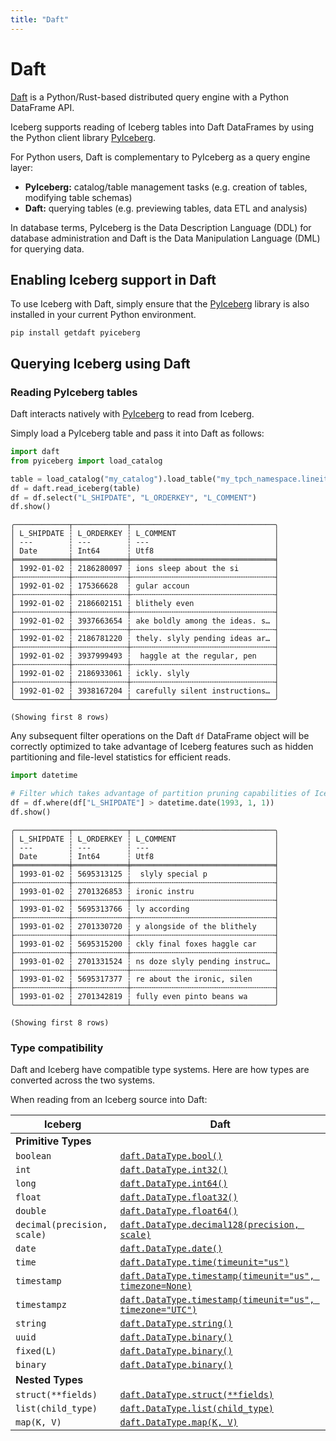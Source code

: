 ```yaml
---
title: "Daft"
---
```

<!--
 - Licensed to the Apache Software Foundation (ASF) under one or more
 - contributor license agreements.  See the NOTICE file distributed with
 - this work for additional information regarding copyright ownership.
 - The ASF licenses this file to You under the Apache License, Version 2.0
 - (the "License"); you may not use this file except in compliance with
 - the License.  You may obtain a copy of the License at
 -
 -   http://www.apache.org/licenses/LICENSE-2.0
 -
 - Unless required by applicable law or agreed to in writing, software
 - distributed under the License is distributed on an "AS IS" BASIS,
 - WITHOUT WARRANTIES OR CONDITIONS OF ANY KIND, either express or implied.
 - See the License for the specific language governing permissions and
 - limitations under the License.
 -->

# Daft

[Daft](www.getdaft.io) is a Python/Rust-based distributed query engine with a Python DataFrame API.

Iceberg supports reading of Iceberg tables into Daft DataFrames by using the Python client library [PyIceberg](https://py.iceberg.apache.org/).

For Python users, Daft is complementary to PyIceberg as a query engine layer:

* **PyIceberg:** catalog/table management tasks (e.g. creation of tables, modifying table schemas)
* **Daft:** querying tables (e.g. previewing tables, data ETL and analysis)

In database terms, PyIceberg is the Data Description Language (DDL) for database administration and Daft is the Data Manipulation Language (DML) for querying data.

## Enabling Iceberg support in Daft

To use Iceberg with Daft, simply ensure that the [PyIceberg](https://py.iceberg.apache.org/) library is also installed in your current Python environment.

```
pip install getdaft pyiceberg
```

## Querying Iceberg using Daft

### Reading PyIceberg tables

Daft interacts natively with [PyIceberg](https://py.iceberg.apache.org/) to read from Iceberg.

Simply load a PyIceberg table and pass it into Daft as follows:

``` py
import daft
from pyiceberg import load_catalog

table = load_catalog("my_catalog").load_table("my_tpch_namespace.lineitem")
df = daft.read_iceberg(table)
df = df.select("L_SHIPDATE", "L_ORDERKEY", "L_COMMENT")
df.show()
```

```
╭────────────┬────────────┬────────────────────────────────╮
│ L_SHIPDATE ┆ L_ORDERKEY ┆ L_COMMENT                      │
│ ---        ┆ ---        ┆ ---                            │
│ Date       ┆ Int64      ┆ Utf8                           │
╞════════════╪════════════╪════════════════════════════════╡
│ 1992-01-02 ┆ 2186280097 ┆ ions sleep about the si        │
├╌╌╌╌╌╌╌╌╌╌╌╌┼╌╌╌╌╌╌╌╌╌╌╌╌┼╌╌╌╌╌╌╌╌╌╌╌╌╌╌╌╌╌╌╌╌╌╌╌╌╌╌╌╌╌╌╌╌┤
│ 1992-01-02 ┆ 175366628  ┆ gular accoun                   │
├╌╌╌╌╌╌╌╌╌╌╌╌┼╌╌╌╌╌╌╌╌╌╌╌╌┼╌╌╌╌╌╌╌╌╌╌╌╌╌╌╌╌╌╌╌╌╌╌╌╌╌╌╌╌╌╌╌╌┤
│ 1992-01-02 ┆ 2186602151 ┆ blithely even                  │
├╌╌╌╌╌╌╌╌╌╌╌╌┼╌╌╌╌╌╌╌╌╌╌╌╌┼╌╌╌╌╌╌╌╌╌╌╌╌╌╌╌╌╌╌╌╌╌╌╌╌╌╌╌╌╌╌╌╌┤
│ 1992-01-02 ┆ 3937663654 ┆ ake boldly among the ideas. s… │
├╌╌╌╌╌╌╌╌╌╌╌╌┼╌╌╌╌╌╌╌╌╌╌╌╌┼╌╌╌╌╌╌╌╌╌╌╌╌╌╌╌╌╌╌╌╌╌╌╌╌╌╌╌╌╌╌╌╌┤
│ 1992-01-02 ┆ 2186781220 ┆ thely. slyly pending ideas ar… │
├╌╌╌╌╌╌╌╌╌╌╌╌┼╌╌╌╌╌╌╌╌╌╌╌╌┼╌╌╌╌╌╌╌╌╌╌╌╌╌╌╌╌╌╌╌╌╌╌╌╌╌╌╌╌╌╌╌╌┤
│ 1992-01-02 ┆ 3937999493 ┆  haggle at the regular, pen    │
├╌╌╌╌╌╌╌╌╌╌╌╌┼╌╌╌╌╌╌╌╌╌╌╌╌┼╌╌╌╌╌╌╌╌╌╌╌╌╌╌╌╌╌╌╌╌╌╌╌╌╌╌╌╌╌╌╌╌┤
│ 1992-01-02 ┆ 2186933061 ┆ ickly. slyly                   │
├╌╌╌╌╌╌╌╌╌╌╌╌┼╌╌╌╌╌╌╌╌╌╌╌╌┼╌╌╌╌╌╌╌╌╌╌╌╌╌╌╌╌╌╌╌╌╌╌╌╌╌╌╌╌╌╌╌╌┤
│ 1992-01-02 ┆ 3938167204 ┆ carefully silent instructions… │
╰────────────┴────────────┴────────────────────────────────╯

(Showing first 8 rows)
```

Any subsequent filter operations on the Daft `df` DataFrame object will be correctly optimized to take advantage of Iceberg features such as hidden partitioning and file-level statistics for efficient reads.

``` py
import datetime

# Filter which takes advantage of partition pruning capabilities of Iceberg
df = df.where(df["L_SHIPDATE"] > datetime.date(1993, 1, 1))
df.show()
```

```
╭────────────┬────────────┬────────────────────────────────╮
│ L_SHIPDATE ┆ L_ORDERKEY ┆ L_COMMENT                      │                                                                        
│ ---        ┆ ---        ┆ ---                            │
│ Date       ┆ Int64      ┆ Utf8                           │
╞════════════╪════════════╪════════════════════════════════╡
│ 1993-01-02 ┆ 5695313125 ┆  slyly special p               │
├╌╌╌╌╌╌╌╌╌╌╌╌┼╌╌╌╌╌╌╌╌╌╌╌╌┼╌╌╌╌╌╌╌╌╌╌╌╌╌╌╌╌╌╌╌╌╌╌╌╌╌╌╌╌╌╌╌╌┤
│ 1993-01-02 ┆ 2701326853 ┆ ironic instru                  │
├╌╌╌╌╌╌╌╌╌╌╌╌┼╌╌╌╌╌╌╌╌╌╌╌╌┼╌╌╌╌╌╌╌╌╌╌╌╌╌╌╌╌╌╌╌╌╌╌╌╌╌╌╌╌╌╌╌╌┤
│ 1993-01-02 ┆ 5695313766 ┆ ly according                   │
├╌╌╌╌╌╌╌╌╌╌╌╌┼╌╌╌╌╌╌╌╌╌╌╌╌┼╌╌╌╌╌╌╌╌╌╌╌╌╌╌╌╌╌╌╌╌╌╌╌╌╌╌╌╌╌╌╌╌┤
│ 1993-01-02 ┆ 2701330720 ┆ y alongside of the blithely    │
├╌╌╌╌╌╌╌╌╌╌╌╌┼╌╌╌╌╌╌╌╌╌╌╌╌┼╌╌╌╌╌╌╌╌╌╌╌╌╌╌╌╌╌╌╌╌╌╌╌╌╌╌╌╌╌╌╌╌┤
│ 1993-01-02 ┆ 5695315200 ┆ ckly final foxes haggle car    │
├╌╌╌╌╌╌╌╌╌╌╌╌┼╌╌╌╌╌╌╌╌╌╌╌╌┼╌╌╌╌╌╌╌╌╌╌╌╌╌╌╌╌╌╌╌╌╌╌╌╌╌╌╌╌╌╌╌╌┤
│ 1993-01-02 ┆ 2701331524 ┆ ns doze slyly pending instruc… │
├╌╌╌╌╌╌╌╌╌╌╌╌┼╌╌╌╌╌╌╌╌╌╌╌╌┼╌╌╌╌╌╌╌╌╌╌╌╌╌╌╌╌╌╌╌╌╌╌╌╌╌╌╌╌╌╌╌╌┤
│ 1993-01-02 ┆ 5695317377 ┆ re about the ironic, silen     │
├╌╌╌╌╌╌╌╌╌╌╌╌┼╌╌╌╌╌╌╌╌╌╌╌╌┼╌╌╌╌╌╌╌╌╌╌╌╌╌╌╌╌╌╌╌╌╌╌╌╌╌╌╌╌╌╌╌╌┤
│ 1993-01-02 ┆ 2701342819 ┆ fully even pinto beans wa      │
╰────────────┴────────────┴────────────────────────────────╯

(Showing first 8 rows)
```

### Type compatibility

Daft and Iceberg have compatible type systems. Here are how types are converted across the two systems.

When reading from an Iceberg source into Daft:

| Iceberg | Daft |
|---------|------|
| **Primitive Types** |
| `boolean` | [`daft.DataType.bool()`](https://www.getdaft.io/projects/docs/en/latest/api_docs/datatype.html#daft.DataType.bool) |
| `int` | [`daft.DataType.int32()`](https://www.getdaft.io/projects/docs/en/latest/api_docs/datatype.html#daft.DataType.int32) |
| `long` | [`daft.DataType.int64()`](https://www.getdaft.io/projects/docs/en/latest/api_docs/datatype.html#daft.DataType.int64) |
| `float` | [`daft.DataType.float32()`](https://www.getdaft.io/projects/docs/en/latest/api_docs/datatype.html#daft.DataType.float32) |
| `double` | [`daft.DataType.float64()`](https://www.getdaft.io/projects/docs/en/latest/api_docs/datatype.html#daft.DataType.float64) |
| `decimal(precision, scale)` | [`daft.DataType.decimal128(precision, scale)`](https://www.getdaft.io/projects/docs/en/latest/api_docs/datatype.html#daft.DataType.decimal128) |
| `date` | [`daft.DataType.date()`](https://www.getdaft.io/projects/docs/en/latest/api_docs/datatype.html#daft.DataType.date) |
| `time` | [`daft.DataType.time(timeunit="us")`](https://www.getdaft.io/projects/docs/en/latest/api_docs/datatype.html#daft.DataType.int64) |
| `timestamp` | [`daft.DataType.timestamp(timeunit="us", timezone=None)`](https://www.getdaft.io/projects/docs/en/latest/api_docs/datatype.html#daft.DataType.timestamp) |
| `timestampz` | [`daft.DataType.timestamp(timeunit="us", timezone="UTC")`](https://www.getdaft.io/projects/docs/en/latest/api_docs/datatype.html#daft.DataType.timestamp) |
| `string` | [`daft.DataType.string()`](https://www.getdaft.io/projects/docs/en/latest/api_docs/datatype.html#daft.DataType.string) |
| `uuid` | [`daft.DataType.binary()`](https://www.getdaft.io/projects/docs/en/latest/api_docs/datatype.html#daft.DataType.binary) |
| `fixed(L)` | [`daft.DataType.binary()`](https://www.getdaft.io/projects/docs/en/latest/api_docs/datatype.html#daft.DataType.binary) |
| `binary` | [`daft.DataType.binary()`](https://www.getdaft.io/projects/docs/en/latest/api_docs/datatype.html#daft.DataType.binary) |
| **Nested Types** |
| `struct(**fields)` | [`daft.DataType.struct(**fields)`](https://www.getdaft.io/projects/docs/en/latest/api_docs/datatype.html#daft.DataType.struct) |
| `list(child_type)` | [`daft.DataType.list(child_type)`](https://www.getdaft.io/projects/docs/en/latest/api_docs/datatype.html#daft.DataType.list) |
| `map(K, V)` | [`daft.DataType.map(K, V)`](https://www.getdaft.io/projects/docs/en/latest/api_docs/datatype.html#daft.DataType.map) |
